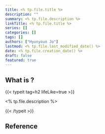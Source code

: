 ```yaml
---
title: <% tp.file.title %>
description: ""
summary: <% tp.file.description %>
linkTitle: <% tp.file.title %>
series: []
categories: []
tags: []
authors: ["Hyunyoun Jo"]
lastmod: <% tp.file.last_modified_date() %>
date: <% tp.file.creation_date() %>
draft: false
featured: true
---
```

## What is ?
{{< typeit tag=h2 lifeLike=true >}}

<% tp.file.description %>

{{< /typeit >}}


## Reference
